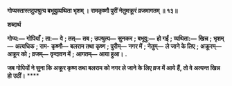 **गोप्यस्तास्तदुपश्रुत्य बभूवुव्र्यथिता भृशम् ।** **रामकृष्णौ पुरीं नेतुमक्रूरं व्रजमागतम् ॥ १३॥** 

**शब्दार्थ** 

**गोप्य:—** **गोपियाँ** **; ता:—** **वे** **; तत्—** **तब** **; उपश्रुत्य—** **सुनकर** **; बभूवु:—** **हो गईं** **; व्यथिता:—** **खिन्न** **; भृशम्—** **अत्यधिक** **; राम-** **कृष्णौ—** **बलराम तथा कृष्ण** **; पुरीम्—** **नगर में** **; नेतुम्—** **ले जाने के लिए** **; अक्रूरम्—** **अक्रूर को** **; व्रजम्—** **वृन्दावन में** **;** **आगतम्—** **आया हुआ।** **.** 

**जब गोपियों ने सुना कि अक्रूर कृष्ण तथा बलराम को नगर ले जाने के लिए व्रज में आये** **हैं, तो वे अत्यन्त खिन्न हो उठीं।** **** 
